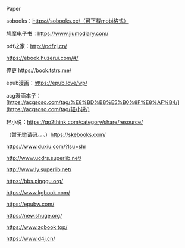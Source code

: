 Paper

sobooks：https://sobooks.cc/（可下载mobi格式）

鸠摩电子书：https://www.jiumodiary.com/

pdf之家：http://pdfzj.cn/

https://ebook.huzerui.com/#/

停更 https://book.tstrs.me/

epub漫画：https://epub.love/wp/

acg漫画本子：[https://acgsoso.com/tag/%E8%BD%BB%E5%B0%8F%E8%AF%B4/](https://acgsoso.com/tag/轻小说/)

轻小说：https://go2think.com/category/share/resource/

（暂无邀请码。。。）https://skebooks.com/

https://www.duxiu.com/?lsu=shr

http://www.ucdrs.superlib.net/

http://www.ly.superlib.net/

https://bbs.pinggu.org/

https://www.kgbook.com/

https://epubw.com/

https://new.shuge.org/

https://www.zqbook.top/

https://www.d4j.cn/